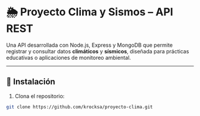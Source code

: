 # 🌦️ Proyecto Clima y Sismos – API REST

Una API desarrollada con Node.js, Express y MongoDB que permite registrar y consultar datos **climáticos** y **sísmicos**, diseñada para prácticas educativas o aplicaciones de monitoreo ambiental.

---

## 🚀 Instalación

1. Clona el repositorio:

```bash
git clone https://github.com/krocksa/proyecto-clima.git
```
